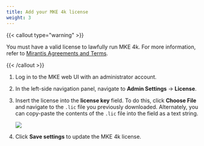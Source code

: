 ```yaml
---
title: Add your MKE 4k license
weight: 3
---
```


{{< callout type="warning" >}}

You must have a valid license to lawfully run MKE 4k. For more
information, refer to [Mirantis Agreements and Terms](https://legal.mirantis.com/).

{{< /callout >}}

1. Log in to the MKE web UI with an administrator account.
2. In the left-side navigation panel, navigate to **Admin Settings** -> **License**.
3. Insert the license into the **license key** field. To do this, click
   **Choose File** and navigate to the ``.lic`` file you previously downloaded.
   Alternately, you can copy-paste the contents of the ``.lic`` file into the
   field as a text string.

   <img src="/mke-docs/images/add-a-license.png" id="myBtn"></img>

   <div id="myModal" class="modal">
     <div class="modal-content">
       <span class="close">&times;</span>
       <img src="/mke-docs/images/add-a-license.png">
     </div>
   </div>

   <script>
   var modal = document.getElementById("myModal");
   var btn = document.getElementById("myBtn");
   var span = document.getElementsByClassName("close")[0];

   // When the user clicks the button, open the modal
   btn.onclick = function() {
     modal.style.display = "block";
   }

   // When the user clicks on <span> (x), close the modal
   span.onclick = function() {
     modal.style.display = "none";
   }

   // When the user clicks anywhere outside of the modal, close it
   window.onclick = function(event) {
     if (event.target == modal) {
       modal.style.display = "none";
     }
   }
   </script>

   <style>
   .modal {
     display: none; /* Hidden by default */
     position: fixed; /* Stay in place */
     z-index: 1; /* Sit on top */
     padding-top: 100px; /* Location of the box */
     left: 0;
     top: 0;
     width: 90%; /* Full width */
     height: 90%; /* Full height */
     overflow: auto; /* Enable scroll if needed */
     background-color: rgb(0,0,0); /* Fallback color */
     background-color: rgba(0,0,0,0.4); /* Black w/ opacity */
   }

   /* Modal Content */
   .modal-content {
     background-color: #fefefe;
     margin: auto;
     padding: 20px;
     border: 1px solid #888;
     width: 80%;
   }

   /* The Close Button */
   .close {
     color: #aaaaaa;
     float: right;
     font-size: 28px;
     font-weight: bold;
   }

   .close:hover,
   .close:focus {
     color: #000;
     text-decoration: none;
     cursor: pointer;
   }
   </style>

4. Click **Save settings** to update the MKE 4k license.

